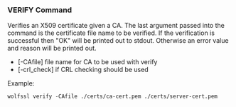 ### VERIFY Command
Verifies an X509 certificate given a CA. The last argument passed into the command is the certificate file name to be verified. If the verification is successful then "OK" will be printed out to stdout. Otherwise an error value and reason will be printed out.

- [-CAfile] file name for CA to be used with verify
- [-crl_check] if CRL checking should be used

Example:

```
wolfssl verify -CAfile ./certs/ca-cert.pem ./certs/server-cert.pem
```